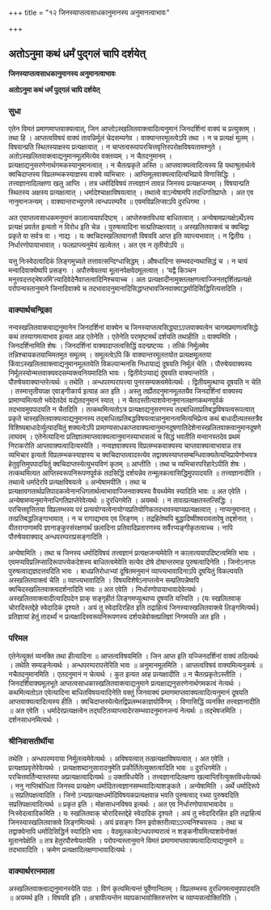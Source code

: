 +++
title = "१२ जिनस्याप्तत्वसाधकानुमानस्य अनुमानत्वाभावः"

+++


## अतोऽनुमा कथं धर्मं पुद्गलं चापि दर्शयेत्

**जिनस्याप्तत्वसाधकानुमानस्य अनुमानत्वाभावः**

**अतोऽनुमा कथं धर्मं पुद्गलं चापि दर्शयेत्**

### **सुधा**

एतेन विमतं प्रमाणमाप्तवाक्यत्वात्, जिन आप्तोऽस्खलितवाक्त्वादित्यनुमानं जिनदर्शिनां वाक्यं च प्रत्युक्तम् । तथा हि । आप्तत्वविषयं वाक्यं तावन्निर्मूलं चेदसम्यगेव । वाक्यान्तरमूलत्वेऽपि तथा । न च प्रत्यक्षं मूलम् । विषयान्प्रति स्थितस्याक्षस्य प्रत्यक्षत्वात् । न चाप्तत्वरूपापरचित्तवृत्तिरपरोक्षविषयतामश्नुते । अतोऽस्खलितवाक्त्वाद्यनुमानमूलमित्येव वक्तव्यम् । न चैतदनुमानम् । प्रत्यक्षाद्यनुसरणेनार्थगमकस्यानुमानत्वात् । न चैतत्प्रकृते अस्ति ॥ आप्तवाक्यत्वादित्यस्य हि यथाश्रुतार्थत्वे क्वचिदाप्तस्य विप्रलम्भकस्याज्ञस्य वाक्ये व्यभिचारः । आप्तिमूलवाक्यत्वादित्यभिप्राये विणासिद्धिः । तत्त्वज्ञानादिलक्षणा खलु आप्तिः । तत्र धर्मादिविषयं तत्त्वज्ञानं तावन्न जिनस्य प्रत्यक्षजन्यम् । विषयान्प्रति स्थितस्य अक्षस्य प्रत्यक्षत्वात् । धर्मादेश्चाक्षाविषयत्वात् । तथात्वे वाऽन्येषामपि तदधिगतिप्राप्तेः । अत एव नानुमानजन्यम् । वाक्यान्तराभ्युपगमे त्वन्धपरम्परैव ॥ एवमविप्रलिप्साऽपि दुरधिगमा ।

अत एवाप्तत्वसाधकमनुमानं कालात्ययापदिष्टम् । आप्तेरुक्तविधया बाधितत्वात् । अन्येषामप्रत्यक्षेऽर्थेऽस्य प्रत्यक्षं प्रवर्तत इत्यतो न विरोध इति चेन्न । पुरुषत्वादिना सत्प्रतिपक्षत्वात् ॥ अस्खलितवाक्त्वं च क्वचिद्वा प्रकृते वा सर्वत्र वा । नाद्यः । यः क्वचिदस्खलितवागसौ विषयवि आप्त इति व्याप्त्यभावात् । न द्वितीयः । निर्धारणोपायाभावात् । फलप्राप्त्यनुमेयं खल्वेतत् । अत एव न तृतीयोऽपि ॥

यत्तु निःस्वेदत्वादिकं लिङ्गमुच्यते तत्तावत्सन्दिग्धासिद्धम् । औषधादिना सम्भवदन्यथासिद्धं च । न चायं मन्वादिवाक्येष्वपि प्रसङ्गः । अपौरुषेयतया मूलानपेक्षवेदमूलत्वात् । ‘यद्वै किञ्चन मनुरवदत्तद्भेषजमि’त्यादिवेदेनैवाप्तत्वादिनिश्चयाच्च । अतः प्रत्यक्षादीनामुक्तलक्षणत्वाज्जिनतद्दर्शितप्रत्यक्षे परोपन्यस्तानुमाने जिनादिवाक्ये च तदभावादनुमानादिसिद्धाप्तभावजिनवाक्याद्धर्मादिसिद्धिरित्यसदिति ।

### **वाक्यार्थचन्द्रिका**

नन्वस्खलितवाक्त्वाद्यनुमानेन जिनदर्शिनां वाक्येन च जिनस्याप्तत्वसिद्ध्याऽऽप्तवाक्यत्वेन चागमप्रमाणत्वसिद्धेः कथं तस्यागमत्वाभाव इत्यत आह एतेनेति । एतेनेति परामृष्टमर्थं दर्शयति तथाहीति ॥ वाक्यमिति । जिनदर्शिनामिति शेषः । जिनदर्शिनां वाक्यादाप्तत्वसिद्धिं वदन्प्रष्टव्यः । तत्किं निर्मूलमेव तन्निश्चायकतयाभिमतमुत समूलम् । समूलत्वेऽपि किं वाक्यान्तरमूलतयोत प्रत्यक्षमूलतया किंवाऽस्खलितवाक्त्वाद्यनुमानमूलतयेति विकल्पान्मनसि निधायाद्यं दूषयति निर्मूलं चेति । पौरुषेयवाक्यस्य निर्मूलस्योन्मत्तवाक्यवदसम्यक्त्वनियमादिति भावः । द्वितीयेऽप्याद्यं दूषयति वाक्यान्तरेति । पौरुषेयवाक्यान्तरेत्यर्थः ॥ तथेति । अन्धपरम्परापत्त्या पुनरसम्यक्त्वमेवेत्यर्थः । द्वितीयमुत्थाप्य दूषयति न चेति । तस्मात्तृतीयपक्ष एवाङ्गीकार्य इत्याह अत इति । अस्तु तर्ह्येतदनुमानमूलतयैव जिनदर्शिनां वाक्यस्य प्रामाण्यमित्यतो भवेदेतदेवं यद्येतदनुमानं स्यात् । न चैतदस्तीत्याशयेनानुमानलक्षणकथनपूर्वकं तदभावमुपपादयति न चैतदिति । तत्कथमित्यतोऽत्र प्रत्यक्षाद्यनुसरणस्य तदबाधिताप्रतिबद्धविषयत्वरूपत्वात् प्रकृते चास्खलितवाक्यत्वाद्यनुमानस्य तद्बाधितप्रतिबद्धविषयत्वान्नानुमानत्वमित्यभिप्रेत्य कथं बाधादीत्यतस्तत्रैव विशिष्यबाधादेर्व्युत्पादयितुं शक्यत्वेऽपि प्रामाण्यसाधकाप्तवाक्यत्वानुमानदूषणातिदेशेनास्खलितवाक्त्वानुमानदूषणे लाघवम् । एतेनेत्यादिना प्रतिज्ञातमाप्तवाक्यत्वानुमानस्याभासत्वं च सिद्धं भवतीति मन्वानस्तदेव प्रथमं निराकरोति आप्तवाक्यत्वादित्यस्येति । नन्वज्ञवाक्यस्य विप्रलम्भकवाक्यस्य चाप्तवाक्यत्वाभावान्न तत्र व्यभिचार इत्यतो विप्रलम्भकस्याज्ञस्य च क्वचिदाप्तत्वादस्त्येव तद्वाक्यस्याप्तसम्बन्धिवाक्यतेत्यभिप्रायेणोभयत्र हेतुवृत्तिमुपपादयितुं क्वचिदाप्तस्येत्युभयविणं कृतम् ॥ आप्तीति । तथा च व्यभिचारपरिहारेऽपीति शेषः । तत्कथमित्यत आप्तिस्वरूपनिरूपणपूर्वकं तदसिद्धिं दर्शयन्नेव तन्मूलकत्वासिद्धिमुपपादयति ॥ तत्त्वज्ञानादीति । तथात्वे धर्मादेरपि प्रत्यक्षविषयत्वे ॥ अन्येषामपीति । तथा च प्रत्यक्षावगतार्थप्रतिपादकत्वेनानधिगतार्थत्वाभावाज्जिनवाक्यस्य वैयर्थ्यमेव स्यादिति भावः ॥ अत एवेति । अन्येषामप्यनुमानेनाधिगतिप्राप्तेरेवेत्यर्थः ॥ दुरधिगमेति । अयमर्थः । न तावत्प्रत्यक्षतस्तत्सिद्धिः । परचित्तवृत्तितया विप्रलम्भस्य परं प्रत्ययोग्यत्वेनायोग्यप्रतियोगिकतदभावस्याप्यप्रत्यक्षत्वात् । नाप्यनुमानात् । तत्प्रतिबद्धलिङ्गाभावात् । न च रागाद्यभाव एव लिङ्गम् । तद्रहितेष्वपि बुद्धादिष्वीश्वरावतारेषु तद्दर्शनात् । वीतरागाणामपि ज्ञानाङ्कुरसंरक्षणार्थं छलादिना प्रतिवादिप्रतारणस्य सर्वैरप्यङ्गीकृतत्वाच्च । नापि पौरुषेयवाक्याद् अन्धपरम्पराप्रसङ्गादिति ।

अन्येषामिति । तथा च जिनस्य धर्मादिविषयं तत्त्वज्ञानं प्रत्यक्षजन्यमेवेति न कालात्ययापदिष्टत्वमिति भावः । एवमप्यविप्रलिप्सादिरूपाप्त्येकदेशस्य बाधितत्वमेवेति सत्येव दोषे दोषान्तरमाह पुरुषत्वादिनेति । जिनोऽनाप्तः पुरुषत्वाद्यज्ञदत्तवदिति भावः । बाधप्रतिरोधाभ्यां दूषितमनुमानं व्याप्त्यभावादिनाऽपि दूषयितुं विकल्पयति अस्खलितवाक्त्वं चेति ॥ व्याप्त्यभावादिति । विषयविशेषेऽनाप्तत्वेन सम्प्रतिपन्नेष्वपि क्वचिदस्खलितवाक्त्वदर्शनादिति भावः ॥ अत एवेति । निर्धारणोपायाभावादेवेत्यर्थः । अस्खलितवाक्त्वादीत्यादिपदेन प्राक् सङ्गृहीतं लिङ्गमप्युत्थाप्य दूषयति यत्त्विति । (यः स्खलितवाक् चोरादिस्तद्देहे स्वेदादिकं दृश्यते । अयं तु स्वेदादिरहित इति तद्राहित्यं जिनस्यास्खलितवाक्त्वे लिङ्गमित्यर्थः) प्रतिज्ञायां हेतुं तादर्थ्यं न प्रत्यक्षादिस्वरूपनिरूपणस्य दर्शयन्नेवोक्तप्रतिज्ञां निगमयति अत इति ।

### **परिमल** 

एतेनेत्युक्तं व्यनक्ति तथा हीत्यादिना ॥ आप्तत्वविषयमिति । जिन आप्त इति यज्जिनदर्शिनां वाक्यं तदित्यर्थः । तथेति सम्यङ्नेत्यर्थः । अन्धपरम्परापत्तेरिति भावः ॥ अनुमानमूलमिति । आप्तत्वविषयं वाक्यमित्यनुकर्षः ॥ नचैतदनुमानमिति । एतदनुमानं न चेत्यर्थः । कुत इत्यत आह प्रत्यक्षादीति ॥ न चैतत्प्रकृतेऽस्तीति । जिनदर्शिवाक्यमूलभूते आप्तत्वसाधकास्खलितवाक्त्वाद्यनुमाने प्रत्यक्षाद्यनुसरणेनार्थगमकत्वं नेत्यर्थः । कथमित्यतोऽत एवेत्यादिना बाधितविषयत्वादिनेति वक्तुं जिनवाक्यं प्रमाणमाप्तवाक्यत्वादित्यनुमानं दूषयति आप्तवाक्यत्वादित्यस्य हीति । क्वचिदाप्तस्येत्येतद्विप्रलम्भकाज्ञयोर्विणम् । विणासिद्धिं व्यनक्ति तत्त्वज्ञानादीति ॥ अत एवेति । धर्मादेरप्रत्यक्षत्वेन तद्घटितव्याप्त्यादेरसम्भवादनुमानजन्यं नेत्यर्थः ॥ तद्भेषजमिति । दर्शनसाधनमित्यर्थः ।

### **श्रीनिवासतीर्थीया**

तथेति । अन्धपरम्पराया निर्मूलत्वमेवेत्यर्थः । अविषयत्वात् तत्प्रत्यक्षाविषयत्वात् । अत एवेति । प्रत्यक्षाप्रवृत्तेरेवेत्यर्थः । प्रत्यक्षशब्दानुसारादनुमेति प्रकीर्तितेत्युक्तत्वादिति भावः ॥ दुरधिगमेति । परचित्तवर्तिन्यास्तस्या अप्रत्यक्षत्वादित्यर्थः ॥ उक्तविधयेति । तत्त्वज्ञानादिलक्षणा खल्वाप्तिरित्युक्तविधयेत्यर्थः । ननु नाप्तिर्बाधिता जिनस्य प्रत्यक्षेण धर्मादितत्त्वज्ञानसम्भवादित्याशङ्कते । अन्येषामिति । अर्थे धर्मादिरूपे ॥ सप्रतिपक्षत्वादिति । जिनो ऽन्याप्रत्यक्षधर्मादिविषयकप्रत्यक्षवान्न भवति पुरुषत्वाद् रथ्या पुरुषवदिति सप्रतिपक्षत्वादित्यर्थः ॥ प्रकृत इति । मोक्षसाधनविषय इत्यर्थः । अत एव निर्धारणोपायाभावादेव ॥ निःस्वेदत्वादिकमिति । यः स्खलितवाक् चोरादिस्तद्देहे स्वेदादिकं दृश्यते । अयं तु स्वेदादिरहित इति तद्राहित्यं जिनस्यास्खलितवाक्त्वे लिङ्गमित्यर्थः । अयं प्रसङ्गः जिन इवोक्तरीत्याऽऽप्त्यनिश्चयरूपः । तथा च तद्वाक्येनापि धर्मादिसिद्धिर्न स्यादिति भावः । वेदमूलकत्वेऽन्धपरम्परात्वं न शङ्कनीयमित्याशयेनोक्तं मूलानपेक्षेति ॥ तत्र हेतुरपौरुषेयतयेति । परोपन्यस्तानुमाने विमतं प्रमाणमाप्तवाक्यत्वादित्याद्यनुमाने ॥ तदभावादिति । क्रमेण प्रत्यक्षादिलक्षणाभावादित्यर्थः ।

### **वाक्यार्थरत्नमाला**

अस्खलितवाक्त्वाद्यनुमानस्येति पाठः । विणं कृत्यमित्यन्तं पूर्वेणान्वितम् । विप्रलम्भस्य दुरधिगमत्वमुपपादयति ॥ अयमर्थ इति । विषयवि इति । अत्रापीत्यन्तेन व्यापकाभावोक्तिरुत्तरेण च व्याप्यसत्वोक्तिरिति ।

